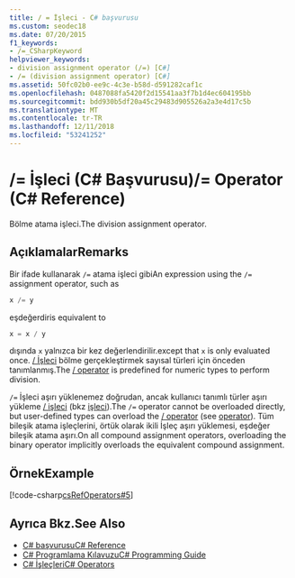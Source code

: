 ```yaml
---
title: / = İşleci - C# başvurusu
ms.custom: seodec18
ms.date: 07/20/2015
f1_keywords:
- /=_CSharpKeyword
helpviewer_keywords:
- division assignment operator (/=) [C#]
- /= (division assignment operator) [C#]
ms.assetid: 50fc02b0-ee9c-4c3e-b58d-d591282caf1c
ms.openlocfilehash: 0487088fa5420f2d15541aa3f7b1d4ec604195bb
ms.sourcegitcommit: bdd930b5df20a45c29483d905526a2a3e4d17c5b
ms.translationtype: MT
ms.contentlocale: tr-TR
ms.lasthandoff: 12/11/2018
ms.locfileid: "53241252"
---
```

# <a name="-operator-c-reference"></a><span data-ttu-id="56d84-102">/= İşleci (C# Başvurusu)</span><span class="sxs-lookup"><span data-stu-id="56d84-102">/= Operator (C# Reference)</span></span>
<span data-ttu-id="56d84-103">Bölme atama işleci.</span><span class="sxs-lookup"><span data-stu-id="56d84-103">The division assignment operator.</span></span>  
  
## <a name="remarks"></a><span data-ttu-id="56d84-104">Açıklamalar</span><span class="sxs-lookup"><span data-stu-id="56d84-104">Remarks</span></span>  
 <span data-ttu-id="56d84-105">Bir ifade kullanarak `/=` atama işleci gibi</span><span class="sxs-lookup"><span data-stu-id="56d84-105">An expression using the `/=` assignment operator, such as</span></span>  
  
```csharp  
x /= y  
```  
  
 <span data-ttu-id="56d84-106">eşdeğerdir</span><span class="sxs-lookup"><span data-stu-id="56d84-106">is equivalent to</span></span>  
  
```csharp  
x = x / y  
```  
  
 <span data-ttu-id="56d84-107">dışında `x` yalnızca bir kez değerlendirilir.</span><span class="sxs-lookup"><span data-stu-id="56d84-107">except that `x` is only evaluated once.</span></span> <span data-ttu-id="56d84-108">[/ İşleci](../../../csharp/language-reference/operators/division-operator.md) bölme gerçekleştirmek sayısal türleri için önceden tanımlanmış.</span><span class="sxs-lookup"><span data-stu-id="56d84-108">The [/ operator](../../../csharp/language-reference/operators/division-operator.md) is predefined for numeric types to perform division.</span></span>  
  
 <span data-ttu-id="56d84-109">`/=` İşleci aşırı yüklenemez doğrudan, ancak kullanıcı tanımlı türler aşırı yükleme [/ işleci](../../../csharp/language-reference/operators/division-operator.md) (bkz [işleci](../../../csharp/language-reference/keywords/operator.md)).</span><span class="sxs-lookup"><span data-stu-id="56d84-109">The `/=` operator cannot be overloaded directly, but user-defined types can overload the [/ operator](../../../csharp/language-reference/operators/division-operator.md) (see [operator](../../../csharp/language-reference/keywords/operator.md)).</span></span> <span data-ttu-id="56d84-110">Tüm bileşik atama işleçlerini, örtük olarak ikili İşleç aşırı yüklemesi, eşdeğer bileşik atama aşırı.</span><span class="sxs-lookup"><span data-stu-id="56d84-110">On all compound assignment operators, overloading the binary operator implicitly overloads the equivalent compound assignment.</span></span>  
  
## <a name="example"></a><span data-ttu-id="56d84-111">Örnek</span><span class="sxs-lookup"><span data-stu-id="56d84-111">Example</span></span>  
 [!code-csharp[csRefOperators#5](codesnippet/CSharp/division-assignment-operator_1.cs)]  
  
## <a name="see-also"></a><span data-ttu-id="56d84-112">Ayrıca Bkz.</span><span class="sxs-lookup"><span data-stu-id="56d84-112">See Also</span></span>

- [<span data-ttu-id="56d84-113">C# başvurusu</span><span class="sxs-lookup"><span data-stu-id="56d84-113">C# Reference</span></span>](../../../csharp/language-reference/index.md)  
- [<span data-ttu-id="56d84-114">C# Programlama Kılavuzu</span><span class="sxs-lookup"><span data-stu-id="56d84-114">C# Programming Guide</span></span>](../../../csharp/programming-guide/index.md)  
- [<span data-ttu-id="56d84-115">C# İşleçleri</span><span class="sxs-lookup"><span data-stu-id="56d84-115">C# Operators</span></span>](../../../csharp/language-reference/operators/index.md)
